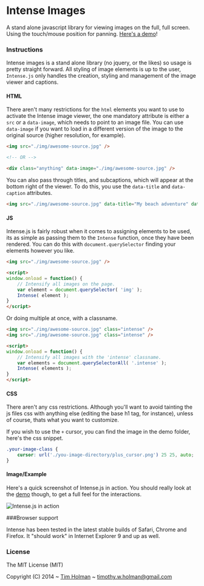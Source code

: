 # Intense Images

A stand alone javascript library for viewing images on the full, full screen. Using the touch/mouse position for panning. [Here's a demo](http://tholman.com/intense-images)!

### Instructions

Intense images is a stand alone library (no jquery, or the likes) so usage is pretty straight forward. All styling of image elements is up to the user, ```Intense.js``` only handles the creation, styling and management of the image viewer and captions.

#### HTML

There aren't many restrictions for the `html` elements you want to use to activate the Intense image viewer, the one mandatory attribute is either a `src` or a `data-image`, which needs to point to an image file. You can use `data-image` if you want to load in a different version of the image to the original source (higher resolution, for example).

```html
<img src="./img/awesome-source.jpg" />

<!-- OR -->

<div class="anything" data-image="./img/awesome-source.jpg" />
```

You can also pass through titles, and subcaptions, which will appear at the bottom right of the viewer. To do this, you use the `data-title` and `data-caption` attributes.

```html
<img src="./img/awesome-source.jpg" data-title="My beach adventure" data-caption="Thanks Sam, for the great picture"/>
```

#### JS

Intense.js is fairly robust when it comes to assigning elements to be used, its as simple as passing them to the ```Intense``` function, once they have been rendered. You can do this with `document.querySelector` finding your elements however you like.

```html
<img src="./img/awesome-source.jpg" />

<script>
window.onload = function() {
	// Intensify all images on the page.
    var element = document.querySelector( 'img' );
	Intense( element );
}
</script>
```

Or doing multiple at once, with a classname.

```html
<img src="./img/awesome-source.jpg" class="intense" />
<img src="./img/awesome-source.jpg" class="intense" />

<script>
window.onload = function() {
	// Intensify all images with the 'intense' classname.
    var elements = document.querySelectorAll( '.intense' );
	Intense( elements );
}
</script>
```

#### CSS
There aren't any css restrictions. Although you'll want to avoid tainting the js files css with anything else (editing the base h1 tag, for instance), unless of course, thats what you want to customize.

If you wish to use the `+` cursor, you can find the image in the demo folder, here's the css snippet.

```css
.your-image-class {
	cursor: url('./you-image-directory/plus_cursor.png') 25 25, auto;
}
```

#### Image/Example

Here's a quick screenshot of Intense.js in action. You should really look at the [demo](http://tholman.com/intense-images) though, to get a full feel for the interactions.

![Intense.js in action](http://i.imgur.com/C98D6tw.png "Image Viewer")

###Browser support

Intense has been tested in the latest stable builds of Safari, Chrome and Firefox. It "should work" in Internet Explorer 9 and up as well.

### License

The MIT License (MIT)

Copyright (C) 2014 ~ [Tim Holman](http://tholman.com) ~ timothy.w.holman@gmail.com
